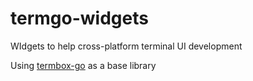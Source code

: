 termgo-widgets
==============

WIdgets to help cross-platform terminal UI development

Using [termbox-go](http://github.com/nsf/termbox-go) as a base library